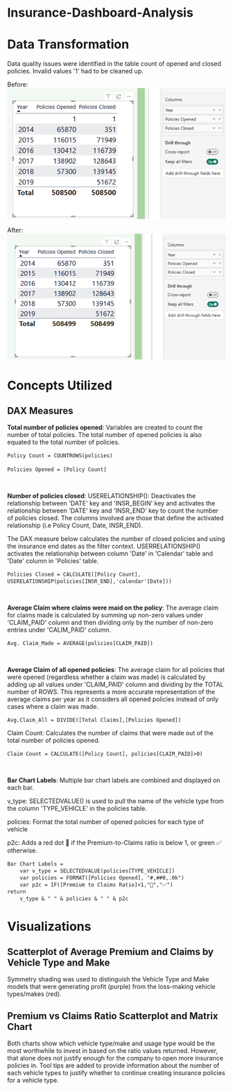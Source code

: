 # Insurance-Dashboard-Analysis

# Data Transformation
Data quality issues were identified in the table count of opened and closed policies. Invalid values '1' had to be cleaned up. <br>

Before: <br>
![policies count issue](https://github.com/bayyangjie/Insurance-Dashboard-Analysis/blob/main/images/policies_count.png)

After: <br>
![cleaned](https://github.com/bayyangjie/Insurance-Dashboard-Analysis/blob/main/images/policies_count_cleaned.png)

# Concepts Utilized

## DAX Measures

**Total number of policies opened**:
Variables are created to count the number of total policies. The total number of opened policies is also equated to the total number of policies. 
```dax
Policy Count = COUNTROWS(policies)

Policies Opened = [Policy Count]
```
<br>

**Number of policies closed**:
USERELATIONSHIP(): Deactivates the relationship between 'DATE' key and 'INSR_BEGIN' key and activates the relationship between 'DATE' key and 'INSR_END' key to count the number of policies closed. The columns involved are those that define the activated relationship (i.e Policy Count, Date, INSR_END). <br>

The DAX measure below calculates the number of closed policies and using the insurance end dates as the filter context. USERRELATIONSHIP() activates the relationship between column 'Date' in 'Calendar' table and 'Date' column in 'Policies' table.
```dax
Policies Closed = CALCULATE([Policy Count], USERELATIONSHIP(policies[INSR_END],'calendar'[Date]))
```
<br>

**Average Claim where claims were maid on the policy**:
The average claim for claims made is calculated by summing up non-zero values under 'CLAIM_PAID' column and then dividing only by the number of non-zero entries under 'CALIM_PAID' column.
```dax
Avg. Claim_Made = AVERAGE(policies[CLAIM_PAID])
```

<br>

**Average Claim of all opened policies**:
The average claim for all policies that were opened (regardless whether a claim was made) is calculated by adding up all values under 'CLAIM_PAID' column and dividing by the TOTAL number of ROWS. 
This represents a more accurate representation of the average claims per year as it considers all opened policies instead of only cases where a claim was made.
```dax
Avg.Claim_All = DIVIDE([Total Claims],[Policies Opened])
```

Claim Count: Calculates the number of claims that were made out of the total number of policies opened.
```dax
Claim Count = CALCULATE([Policy Count], policies[CLAIM_PAID]>0)
```
<br> 

**Bar Chart Labels**:
Multiple bar chart labels are combined and displayed on each bar. 

v_type: SELECTEDVALUE() is used to pull the name of the vehicle type from the column 'TYPE_VEHICLE' in the policies table. <br>

policies: Format the total number of opened policies for each type of vehicle <br>

p2c: Adds a red dot 🔴 if the Premium-to-Claims ratio is below 1, or green ✅ otherwise. <br>

```dax
Bar Chart Labels = 
    var v_type = SELECTEDVALUE(policies[TYPE_VEHICLE])
    var policies = FORMAT([Policies Opened], "#,##0,.0k")
    var p2c = IF([Premium to Claims Ratio]<1,"🔴","✅")
return
    v_type & " " & policies & " " & p2c
```


# Visualizations

## Scatterplot of Average Premium and Claims by Vehicle Type and Make
Symmetry shading was used to distinguish the Vehicle Type and Make models that were generating profit (purple) from the loss-making vehicle types/makes (red).


## Premium vs Claims Ratio Scatterplot and Matrix Chart
Both charts show which vehicle type/make and usage type would be the most worthwhile to invest in based on the ratio values returned. However, that alone does not justify enough for the company to open more insurance policies in. Tool tips are added to provide information about the number of each vehicle types to justify whether to continue creating insurance policies for a vehicle type.
